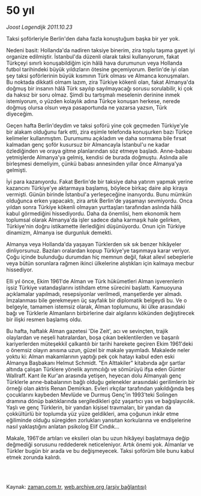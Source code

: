 # 50 yıl

*Joost Lagendijk 2011.10.23*

<td class="columnist-detail">
<p>Taksi şoförleriyle Berlin'den daha fazla konuştuğum başka bir yer yok.</p>
<p>
<div id="haberMetinDiv">
<p>Nedeni basit: Hollanda'da nadiren taksiye binerim, zira toplu taşıma gayet iyi organize edilmiştir. İstanbul'da düzenli olarak taksi kullanıyorum, fakat Türkçeyi sınırlı konuşabildiğim için hâlâ hava durumunun veya Hollanda futbol tarihindeki büyük yıldızların ötesine geçemiyorum. Berlin'de iyi olan şey taksi şoförlerinin büyük kısmının Türk olması ve Almanca konuşmaları. Bu noktada dikkatli olmam lazım, zira Türkiye kökenli olan, fakat Almanya'da doğmuş bir insanın hâlâ Türk sayılıp sayılmayacağı sorusu sorulabilir, ki çok da haksız bir soru olmaz. Şimdi bu tartışmalı meselenin derinine inmek istemiyorum, o yüzden kolaylık adına Türkçe konuşan herkese, nerede doğmuş olursa olsun veya pasaportunda ne yazarsa yazsın, Türk diyeceğim.
<p>Geçen hafta Berlin'deydim ve taksi şoförü yine çok geçmeden Türkiye'yle bir alakam olduğunu fark etti, zira eşimle telefonda konuşurken bazı Türkçe kelimeler kullanmıştım. Durumumu açıkladım ve daha sormama bile fırsat kalmadan genç şoför kusursuz bir Almancayla İstanbul'u ne kadar özlediğinden ve oraya gitme planlarından söz etmeye başladı. Anne-babası yetmişlerde Almanya'ya gelmiş, kendisi de burada doğmuştu. Aslında aile birleşmesi demeliyim, çünkü babası annesinden yıllar önce Almanya'ya gelmişti.
<p>İyi para kazanıyordu. Fakat Berlin'de bir taksiye daha yatırım yapmak yerine kazancını Türkiye'ye aktarmaya başlamış, böylece birkaç daire alıp kiraya vermişti. Günün birinde İstanbul'a yerleşeceğine inanıyordu. Bunu mümkün olduğunca erken yapacaktı, zira artık Berlin'de yaşamayı sevmiyordu. Onca yıldan sonra Türkiye kökenli olmayan yurttaşları tarafından aslında hâlâ kabul görmediğini hissediyordu. Daha da önemlisi, hem ekonomik hem toplumsal olarak Almanya'da işler sadece daha karmaşık hale gelirken, Türkiye'nin doğru istikamette ilerlediğini düşünüyordu. Onun için Türkiye dinamizm, Almanya ise durgunluk demekti.
<p>Almanya veya Hollanda'da yaşayan Türklerden sık sık benzer hikâyeler dinliyorsunuz. Bazıları oralardan kopup Türkiye'ye taşınmaya karar veriyor. Çoğu içinde bulunduğu durumdan hiç memnun değil, fakat ailevî sebeplerle veya bütün sorunlara rağmen ikinci ülkelerine alıştıkları için kalmaya mecbur hissediyor.
<p>Elli yıl önce, Ekim 1961'de Alman ve Türk hükümetleri Alman işverenlerin işsiz Türkiye vatandaşlarını istihdam etme sürecini başlattı. Kamuoyuna açıklamalar yapılmadı, resepsiyonlar verilmedi, manşetlerde yer almadı. İmzalanması bile gerekmeyen üç sayfalık bir diplomatik belgeydi bu. Ve o belgeyle, tamamen istemsiz olarak, Alman toplumunu, iki ülke arasındaki bağı ve Türklerle Almanların birbirlerine dair algılarını kökünden değiştirecek bir ilişki resmen başlamış oldu.
<p>Bu hafta, haftalık Alman gazetesi 'Die Zeit', acı ve sevinçten, trajik olaylardan ve neşeli hatıralardan, boşa çıkan beklentilerden ve başarılı kariyerlerden müteşekkil çalkantılı bir tarihi harekete geçiren Ekim 1961'deki o önemsiz olayın anısına uzun, güzel bir makale yayımladı. Makalede neler yoktu ki: Alman makamlarının yaptığı pek çok hatayı kabul eden eski Almanya Başbakanı Helmut Schmidt. "En Alttakiler" kitabında ağır şartlar altında çalışan Türklere yönelik ayrımcılığı ve sömürüyü ifşa eden Günter Wallraff. Kant ile Kur'an arasında yetişen, heyecan dolu Almanyalı genç Türklerle anne-babalarının bağlı olduğu gelenekler arasındaki gerilimlerin bir örneği olan aktris Renan Demirkan. Evleri ırkçılar tarafından yakıldığında beş çocuklarını kaybeden Mevlüde ve Durmuş Genç'in 1993'teki Solingen dramına dönüp baktıklarında sergiledikleri göz yaşartıcı yas ve bağışlayıcılık. Yaşlı ve genç Türklerin, bir yandan kişisel travmaları, bir yandan da çokkültürlü bir toplumda yüz yüze geldikleri, ama çoğunun inkâr etme eğiliminde olduğu süregiden zorlukları yansıtan korkularına ve endişelerine nasıl yaklaştığını anlatan psikolog Elif Cındık...
<p>Makale, 1961'de artıları ve eksileri olan bu uzun hikâyeyi başlatmaya değip değmediği sorusunu reddederek neticeleniyor. Artık önemi yok. Almanlar ve Türkler bugün bir arada ve bu değişmeyecek. Taksi şoförüm bile bunu kabul etmek zorunda kalırdı. </p></p></p></p></p></p></p></div>
</p>


<p><br>
		 </br></p></td>

Kaynak: [zaman.com.tr](http://zaman.com.tr/yazar.do?yazino=1193841), [web.archive.org (arşiv bağlantısı)](http://web.archive.org/web/20111105095710/http://www.zaman.com.tr:80/yazar.do?yazino=1193841)
